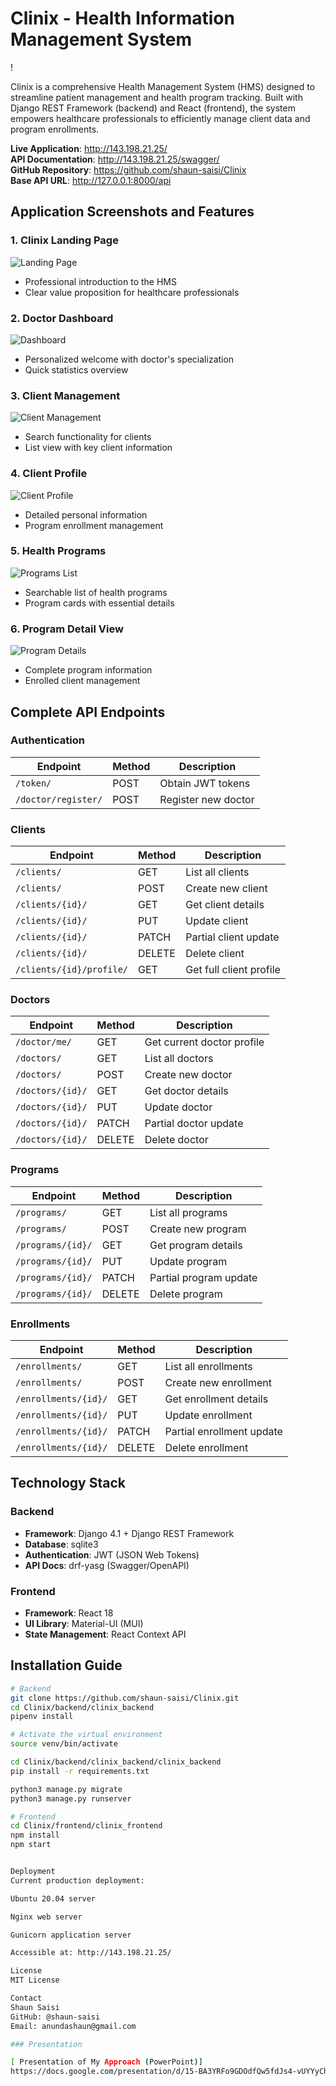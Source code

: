 # Clinix - Health Information Management System

!

Clinix is a comprehensive Health Management System (HMS) designed to streamline patient management and health program tracking. Built with Django REST Framework (backend) and React (frontend), the system empowers healthcare professionals to efficiently manage client data and program enrollments.

**Live Application**: http://143.198.21.25/  
**API Documentation**: http://143.198.21.25/swagger/  
**GitHub Repository**: https://github.com/shaun-saisi/Clinix  
**Base API URL**: http://127.0.0.1:8000/api

## Application Screenshots and Features

### 1. Clinix Landing Page
![Landing Page](Screenshot%20from%202025-04-27%2018-02-34.png)
- Professional introduction to the HMS
- Clear value proposition for healthcare professionals

### 2. Doctor Dashboard
![Dashboard](Screenshot%20from%202025-04-27%2018-03-27.png)
- Personalized welcome with doctor's specialization
- Quick statistics overview

### 3. Client Management
![Client Management](Screenshot%20from%202025-04-27%2018-03-44.png)
- Search functionality for clients
- List view with key client information

### 4. Client Profile
![Client Profile](Screenshot%20from%202025-04-27%2018-03-59.png)
- Detailed personal information
- Program enrollment management

### 5. Health Programs
![Programs List](Screenshot%20from%202025-04-27%2018-04-10.png)
- Searchable list of health programs
- Program cards with essential details

### 6. Program Detail View
![Program Details](Screenshot%20from%202025-04-27%2018-04-25.png)
- Complete program information
- Enrolled client management

## Complete API Endpoints

### Authentication
| Endpoint | Method | Description |
|----------|--------|-------------|
| `/token/` | POST | Obtain JWT tokens |
| `/doctor/register/` | POST | Register new doctor |

### Clients
| Endpoint | Method | Description |
|----------|--------|-------------|
| `/clients/` | GET | List all clients |
| `/clients/` | POST | Create new client |
| `/clients/{id}/` | GET | Get client details |
| `/clients/{id}/` | PUT | Update client |
| `/clients/{id}/` | PATCH | Partial client update |
| `/clients/{id}/` | DELETE | Delete client |
| `/clients/{id}/profile/` | GET | Get full client profile |

### Doctors
| Endpoint | Method | Description |
|----------|--------|-------------|
| `/doctor/me/` | GET | Get current doctor profile |
| `/doctors/` | GET | List all doctors |
| `/doctors/` | POST | Create new doctor |
| `/doctors/{id}/` | GET | Get doctor details |
| `/doctors/{id}/` | PUT | Update doctor |
| `/doctors/{id}/` | PATCH | Partial doctor update |
| `/doctors/{id}/` | DELETE | Delete doctor |

### Programs
| Endpoint | Method | Description |
|----------|--------|-------------|
| `/programs/` | GET | List all programs |
| `/programs/` | POST | Create new program |
| `/programs/{id}/` | GET | Get program details |
| `/programs/{id}/` | PUT | Update program |
| `/programs/{id}/` | PATCH | Partial program update |
| `/programs/{id}/` | DELETE | Delete program |

### Enrollments
| Endpoint | Method | Description |
|----------|--------|-------------|
| `/enrollments/` | GET | List all enrollments |
| `/enrollments/` | POST | Create new enrollment |
| `/enrollments/{id}/` | GET | Get enrollment details |
| `/enrollments/{id}/` | PUT | Update enrollment |
| `/enrollments/{id}/` | PATCH | Partial enrollment update |
| `/enrollments/{id}/` | DELETE | Delete enrollment |

## Technology Stack

### Backend
- **Framework**: Django 4.1 + Django REST Framework
- **Database**: sqlite3
- **Authentication**: JWT (JSON Web Tokens)
- **API Docs**: drf-yasg (Swagger/OpenAPI)

### Frontend
- **Framework**: React 18
- **UI Library**: Material-UI (MUI)
- **State Management**: React Context API

## Installation Guide

```bash
# Backend
git clone https://github.com/shaun-saisi/Clinix.git
cd Clinix/backend/clinix_backend
pipenv install

# Activate the virtual environment
source venv/bin/activate

cd Clinix/backend/clinix_backend/clinix_backend
pip install -r requirements.txt

python3 manage.py migrate
python3 manage.py runserver

# Frontend
cd Clinix/frontend/clinix_frontend
npm install
npm start


Deployment
Current production deployment:

Ubuntu 20.04 server

Nginx web server

Gunicorn application server

Accessible at: http://143.198.21.25/

License
MIT License

Contact
Shaun Saisi
GitHub: @shaun-saisi
Email: anundashaun@gmail.com

### Presentation

[ Presentation of My Approach (PowerPoint)]
https://docs.google.com/presentation/d/15-BA3YRFo9GDOdfQw5fdJs4-vUYYyChY/edit?usp=sharing&ouid=102875035903182860455&rtpof=true&sd=true